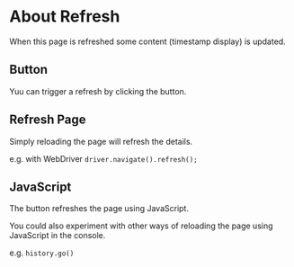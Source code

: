 # About Refresh

<div class="explanation">
        <p>When this page is refreshed some content (timestamp display) is updated.
        </p>
</div>

<!-- TOC -->

## Button

Yuu can trigger a refresh by clicking the button.

## Refresh Page

Simply reloading the page will refresh the details.

e.g. with WebDriver `driver.navigate().refresh();`

## JavaScript

The button refreshes the page using JavaScript.

You could also experiment with other ways of reloading the page using JavaScript in the console.

e.g. `history.go()`